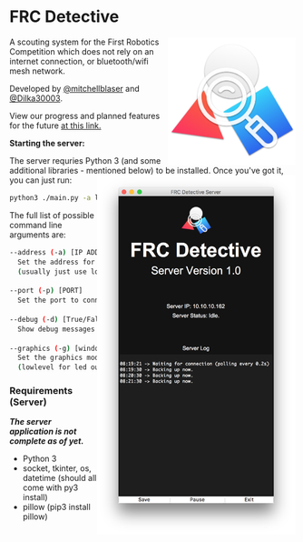# FRC Detective



<img src="https://github.com/mitchellblaser/FRCDetective/blob/main/Readme/logo.png?raw=true" align=right width=225 />A scouting system for the First Robotics Competition which does not rely on an internet connection, or bluetooth/wifi mesh network.

Developed by [@mitchellblaser](https://github.com/mitchellblaser) and [@Dilka30003](https://github.com/Dilka30003).

View our progress and planned features for the future [at this link.](https://app.gitkraken.com/glo/board/YBvMzRdxdwARfCdr)



**Starting the server:**

The server requries Python 3 (and some additional libraries - mentioned below) to be installed. Once you've got it, you can just run:<img src="https://github.com/mitchellblaser/FRCDetective/blob/main/Readme/Server%20Window.png?raw=true" align=right width=350>

```bash
python3 ./main.py -a localhost -p [port]
```

The full list of possible command line arguments are:

```bash
--address (-a) [IP ADDRESS]
  Set the address for the server
  (usually just use localhost)

--port (-p) [PORT]
  Set the port to connect to

--debug (-d) [True/False]
  Show debug messages

--graphics (-g) [windowed/lowlevel]
  Set the graphics mode
  (lowlevel for led output on raspberry pi)
```



### Requirements (Server)

***The server application is not complete as of yet.***

- Python 3
- socket, tkinter, os, datetime (should all come with py3 install)
- pillow (pip3 install pillow)

